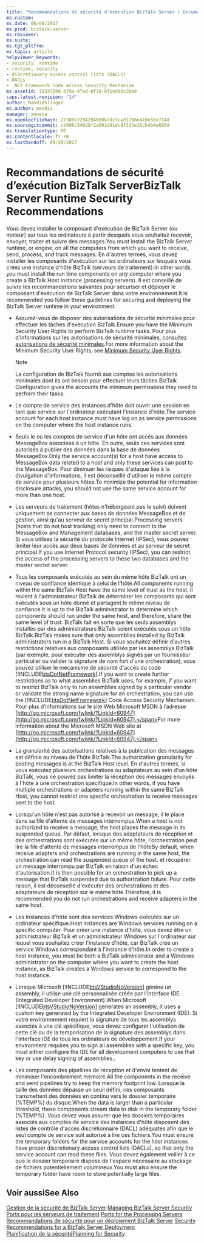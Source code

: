 ```yaml
---
title: "Recommandations de sécurité d’exécution BizTalk Server | Documents Microsoft"
ms.custom: 
ms.date: 06/08/2017
ms.prod: biztalk-server
ms.reviewer: 
ms.suite: 
ms.tgt_pltfrm: 
ms.topic: article
helpviewer_keywords:
- security, runtime
- runtime, security
- discretionary access control lists (DACLs)
- DACLs
- .NET Framework Code Access Security Mechanism
ms.assetid: 1933789d-b79a-47ad-8f70-6f1e99bc2be0
caps.latest.revision: "14"
author: MandiOhlinger
ms.author: mandia
manager: anneta
ms.openlocfilehash: 27386b7294294088b7dcfcad1198e410e56e724d
ms.sourcegitcommit: cb908c540d8f1a692d01dc8f313e16cb4b4e696d
ms.translationtype: MT
ms.contentlocale: fr-FR
ms.lasthandoff: 09/20/2017
---
```

# <a name="biztalk-server-runtime-security-recommendations"></a><span data-ttu-id="6266c-102">Recommandations de sécurité d’exécution BizTalk Server</span><span class="sxs-lookup"><span data-stu-id="6266c-102">BizTalk Server Runtime Security Recommendations</span></span>
<span data-ttu-id="6266c-103">Vous devez installer le composant d'exécution de BizTalk Server (ou moteur) sur tous les ordinateurs à partir desquels vous souhaitez recevoir, envoyer, traiter et suivre des messages.</span><span class="sxs-lookup"><span data-stu-id="6266c-103">You must install the BizTalk Server runtime, or engine, on all the computers from which you want to receive, send, process, and track messages.</span></span> <span data-ttu-id="6266c-104">En d'autres termes, vous devez installer les composants d'exécution sur les ordinateurs sur lesquels vous créez une instance d'hôte BizTalk (serveurs de traitement).</span><span class="sxs-lookup"><span data-stu-id="6266c-104">In other words, you must install the run time components on any computer where you create a BizTalk Host instance (processing servers).</span></span> <span data-ttu-id="6266c-105">Il est conseillé de suivre les recommandations suivantes pour sécuriser et déployer le composant d'exécution de BizTalk Server dans votre environnement.</span><span class="sxs-lookup"><span data-stu-id="6266c-105">It is recommended you follow these guidelines for securing and deploying the BizTalk Server runtime in your environment.</span></span>  
  
-   <span data-ttu-id="6266c-106">Assurez-vous de disposer des autorisations de sécurité minimales pour effectuer les tâches d'exécution BizTalk.</span><span class="sxs-lookup"><span data-stu-id="6266c-106">Ensure you have the Minimum Security User Rights to perform BizTalk runtime tasks.</span></span> <span data-ttu-id="6266c-107">Pour plus d’informations sur les autorisations de sécurité minimales, consultez [autorisations de sécurité minimales](../core/minimum-security-user-rights.md).</span><span class="sxs-lookup"><span data-stu-id="6266c-107">For more information about the Minimum Security User Rights, see [Minimum Security User Rights](../core/minimum-security-user-rights.md).</span></span>  
  
    > [!NOTE]
    >  <span data-ttu-id="6266c-108">La configuration de BizTalk fournit aux comptes les autorisations minimales dont ils ont besoin pour effectuer leurs tâches.</span><span class="sxs-lookup"><span data-stu-id="6266c-108">BizTalk Configuration gives the accounts the minimum permissions they need to perform their tasks.</span></span>  
  
-   <span data-ttu-id="6266c-109">Le compte de service des instances d'hôte doit ouvrir une session en tant que service sur l'ordinateur exécutant l'instance d'hôte.</span><span class="sxs-lookup"><span data-stu-id="6266c-109">The service account for each host instance must have log on as service permissions on the computer where the host instance runs.</span></span>  
  
-   <span data-ttu-id="6266c-110">Seuls le ou les comptes de service d'un hôte ont accès aux données MessageBox associées à un hôte. En outre, seuls ces services sont autorisés à publier des données dans la base de données MessageBox.</span><span class="sxs-lookup"><span data-stu-id="6266c-110">Only the service account(s) for a host have access to MessageBox data related to a host and only these services can post to the MessageBox.</span></span> <span data-ttu-id="6266c-111">Pour diminuer les risques d'attaque liée à la divulgation d'informations, il est déconseillé d'utiliser le même compte de service pour plusieurs hôtes.</span><span class="sxs-lookup"><span data-stu-id="6266c-111">To minimize the potential for information disclosure attacks, you should not use the same service account for more than one host.</span></span>  
  
-   <span data-ttu-id="6266c-112">Les serveurs de traitement (hôtes n'hébergeant pas le suivi) doivent uniquement se connecter aux bases de données MessageBox et de gestion, ainsi qu'au serveur de secret principal.</span><span class="sxs-lookup"><span data-stu-id="6266c-112">Processing servers (hosts that do not host tracking) only need to connect to the MessageBox and Management databases, and the master secret server.</span></span> <span data-ttu-id="6266c-113">Si vous utilisez la sécurité du protocole Internet (IPSec), vous pouvez limiter leur accès aux deux bases de données et au serveur de secret principal.</span><span class="sxs-lookup"><span data-stu-id="6266c-113">If you use Internet Protocol security (IPSec), you can restrict the access of the processing servers to these two databases and the master secret server.</span></span>  
  
-   <span data-ttu-id="6266c-114">Tous les composants exécutés au sein du même hôte BizTalk ont un niveau de confiance identique à celui de l'hôte.</span><span class="sxs-lookup"><span data-stu-id="6266c-114">All components running within the same BizTalk Host have the same level of trust as the host.</span></span> <span data-ttu-id="6266c-115">Il revient à l'administrateur BizTalk de déterminer les composants qui sont exécutés sous un hôte donné et partagent le même niveau de confiance.</span><span class="sxs-lookup"><span data-stu-id="6266c-115">It is up to the BizTalk administrator to determine which components should run under the same host, and therefore, share the same level of trust.</span></span> <span data-ttu-id="6266c-116">BizTalk fait en sorte que les seuls assemblys installés par des administrateurs BizTalk soient exécutés sous un hôte BizTalk.</span><span class="sxs-lookup"><span data-stu-id="6266c-116">BizTalk makes sure that only assemblies installed by BizTalk administrators run in a BizTalk Host.</span></span> <span data-ttu-id="6266c-117">Si vous souhaitez définir d'autres restrictions relatives aux composants utilisés par les assemblys BizTalk (par exemple, pour exécuter des assemblys signés par un fournisseur particulier ou valider la signature de nom fort d'une orchestration), vous pouvez utiliser le mécanisme de sécurité d'accès du code [!INCLUDE[btsDotNetFramework](../includes/btsdotnetframework-md.md)].</span><span class="sxs-lookup"><span data-stu-id="6266c-117">If you want to create further restrictions as to what assemblies BizTalk uses, for example, if you want to restrict BizTalk only to run assemblies signed by a particular vendor or validate the strong name signature for an orchestration, you can use the [!INCLUDE[btsDotNetFramework](../includes/btsdotnetframework-md.md)] Code Access Security Mechanism.</span></span> <span data-ttu-id="6266c-118">Pour plus d’informations sur le site Web Microsoft MSDN à l’adresse [http://go.microsoft.com/fwlink/?LinkId=60947](http://go.microsoft.com/fwlink/?LinkId=60947).</span><span class="sxs-lookup"><span data-stu-id="6266c-118">For more information about the Microsoft MSDN Web site at [http://go.microsoft.com/fwlink/?LinkId=60947](http://go.microsoft.com/fwlink/?LinkId=60947).</span></span>  
  
-   <span data-ttu-id="6266c-119">La granularité des autorisations relatives à la publication des messages est définie au niveau de l'hôte BizTalk.</span><span class="sxs-lookup"><span data-stu-id="6266c-119">The authorization granularity for posting messages is at the BizTalk Host level.</span></span> <span data-ttu-id="6266c-120">En d'autres termes, si vous exécutez plusieurs orchestrations ou adaptateurs au sein d'un hôte BizTalk, vous ne pouvez pas limiter la réception des messages envoyés à l'hôte à une orchestration spécifique.</span><span class="sxs-lookup"><span data-stu-id="6266c-120">In other words, if you have multiple orchestrations or adapters running within the same BizTalk Host, you cannot restrict one specific orchestration to receive messages sent to the host.</span></span>  
  
-   <span data-ttu-id="6266c-121">Lorsqu'un hôte n'est pas autorisé à recevoir un message, il le place dans sa file d'attente de messages interrompus.</span><span class="sxs-lookup"><span data-stu-id="6266c-121">When a host is not authorized to receive a message, the host places the message in its suspended queue.</span></span> <span data-ttu-id="6266c-122">Par défaut, lorsque des adaptateurs de réception et des orchestrations sont exécutés sur un même hôte, l'orchestration peut lire la file d'attente de messages interrompus de l'hôte</span><span class="sxs-lookup"><span data-stu-id="6266c-122">By default, when receive adapters and orchestrations are running in the same host, the orchestration can read the suspended queue of the host.</span></span> <span data-ttu-id="6266c-123">et récupérer un message interrompu par BizTalk en raison d'un échec d'autorisation.</span><span class="sxs-lookup"><span data-stu-id="6266c-123">It is then possible for an orchestration to pick up a message that BizTalk suspended due to authorization failure.</span></span> <span data-ttu-id="6266c-124">Pour cette raison, il est déconseillé d'exécuter des orchestrations et des adaptateurs de réception sur le même hôte.</span><span class="sxs-lookup"><span data-stu-id="6266c-124">Therefore, it is recommended you do not run orchestrations and receive adapters in the same host.</span></span>  
  
-   <span data-ttu-id="6266c-125">Les instances d'hôte sont des services Windows exécutés sur un ordinateur spécifique.</span><span class="sxs-lookup"><span data-stu-id="6266c-125">Host instances are Windows services running on a specific computer.</span></span> <span data-ttu-id="6266c-126">Pour créer une instance d'hôte, vous devez être un administrateur BizTalk et un administrateur Windows sur l'ordinateur sur lequel vous souhaitez créer l'instance d'hôte, car BizTalk crée un service Windows correspondant à l'instance d'hôte.</span><span class="sxs-lookup"><span data-stu-id="6266c-126">In order to create a host instance, you must be both a BizTalk administrator and a Windows administrator on the computer where you want to create the host instance, as BizTalk creates a Windows service to correspond to the host instance.</span></span>  
  
-   <span data-ttu-id="6266c-127">Lorsque Microsoft [!INCLUDE[btsVStudioNoVersion](../includes/btsvstudionoversion-md.md)] génère un assembly, il utilise une clé personnalisée créée par l'interface IDE (Integrated Developer Environment).</span><span class="sxs-lookup"><span data-stu-id="6266c-127">When Microsoft [!INCLUDE[btsVStudioNoVersion](../includes/btsvstudionoversion-md.md)] generates an assembly, it uses a custom key generated by the Integrated Developer Environment (IDE).</span></span> <span data-ttu-id="6266c-128">Si votre environnement requiert la signature de tous les assemblys associés à une clé spécifique, vous devez configurer l'utilisation de cette clé ou de la temporisation de la signature des assemblys dans l'interface IDE de tous les ordinateurs de développement.</span><span class="sxs-lookup"><span data-stu-id="6266c-128">If your environment requires you to sign all assemblies with a specific key, you must either configure the IDE for all development computers to use that key or use delay signing of assemblies..</span></span>  
  
-   <span data-ttu-id="6266c-129">Les composants des pipelines de réception et d'envoi tentent de minimiser l'encombrement mémoire.</span><span class="sxs-lookup"><span data-stu-id="6266c-129">All the components in the receive and send pipelines try to keep the memory footprint low.</span></span> <span data-ttu-id="6266c-130">Lorsque la taille des données dépasse un seuil défini, ces composants transmettent des données en continu vers le dossier temporaire (%TEMP%) du disque.</span><span class="sxs-lookup"><span data-stu-id="6266c-130">When the data is larger than a particular threshold, these components stream data to disk in the temporary folder (%TEMP%).</span></span> <span data-ttu-id="6266c-131">Vous devez vous assurer que les dossiers temporaires associés aux comptes de service des instances d'hôte disposent des listes de contrôle d'accès discrétionnaire (DACL) adéquates afin que le seul compte de service soit autorisé à lire ces fichiers.</span><span class="sxs-lookup"><span data-stu-id="6266c-131">You must ensure the temporary folders for the service accounts for the host instances have proper discretionary access control lists (DACLs), so that only the service account can read these files.</span></span> <span data-ttu-id="6266c-132">Vous devez également veiller à ce que le dossier temporaire dispose de l'espace nécessaire au stockage de fichiers potentiellement volumineux.</span><span class="sxs-lookup"><span data-stu-id="6266c-132">You must also ensure the temporary folder have room to store potentially large files.</span></span>  
  
## <a name="see-also"></a><span data-ttu-id="6266c-133">Voir aussi</span><span class="sxs-lookup"><span data-stu-id="6266c-133">See Also</span></span>  
 <span data-ttu-id="6266c-134">[Gestion de la sécurité de BizTalk Server](../core/managing-biztalk-server-security.md) </span><span class="sxs-lookup"><span data-stu-id="6266c-134">[Managing BizTalk Server Security](../core/managing-biztalk-server-security.md) </span></span>  
 <span data-ttu-id="6266c-135">[Ports pour les serveurs de traitement](../core/ports-for-the-processing-servers.md) </span><span class="sxs-lookup"><span data-stu-id="6266c-135">[Ports for the Processing Servers](../core/ports-for-the-processing-servers.md) </span></span>  
 <span data-ttu-id="6266c-136">[Recommandations de sécurité pour un déploiement BizTalk Server](../core/security-recommendations-for-a-biztalk-server-deployment.md) </span><span class="sxs-lookup"><span data-stu-id="6266c-136">[Security Recommendations for a BizTalk Server Deployment](../core/security-recommendations-for-a-biztalk-server-deployment.md) </span></span>  
 [<span data-ttu-id="6266c-137">Planification de la sécurité</span><span class="sxs-lookup"><span data-stu-id="6266c-137">Planning for Security</span></span>](../core/planning-for-security.md)